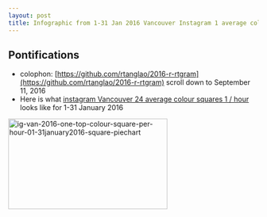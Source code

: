 ```yaml
---
layout: post
title: Infographic from 1-31 Jan 2016 Vancouver Instagram 1 average colour square / hour
---
```

## Pontifications
* colophon: [https://github.com/rtanglao/2016-r-rtgram](https://github.com/rtanglao/2016-r-rtgram) scroll down to September 11, 2016
* Here is what [instagram Vancouver 24 average colour squares 1 / hour](http://rolandtanglao.com/2016/09/08/p1-24-squares-1-per-hour/) looks like for 1-31 January 2016

<a data-flickr-embed="true"  href="https://www.flickr.com/photos/roland/29008995333/in/dateposted-ff/" title="ig-van-2016-one-top-colour-square-per-hour-01-31january2016-square-piechart"><img src="https://c6.staticflickr.com/9/8139/29008995333_1881d310f8_n.jpg" width="320" height="183" alt="ig-van-2016-one-top-colour-square-per-hour-01-31january2016-square-piechart"></a><script async src="//embedr.flickr.com/assets/client-code.js" charset="utf-8"></script>